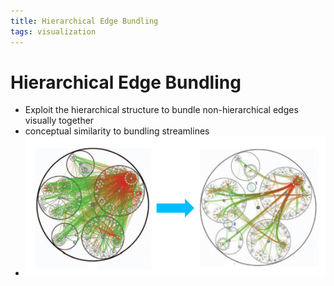 ```yaml
---
title: Hierarchical Edge Bundling
tags: visualization
---
```


# Hierarchical Edge Bundling
- Exploit the hierarchical structure to bundle non-hierarchical edges visually together
- conceptual similarity to bundling streamlines
- ![im](assets/Pasted%20Image%2020220418123656.png)












































































